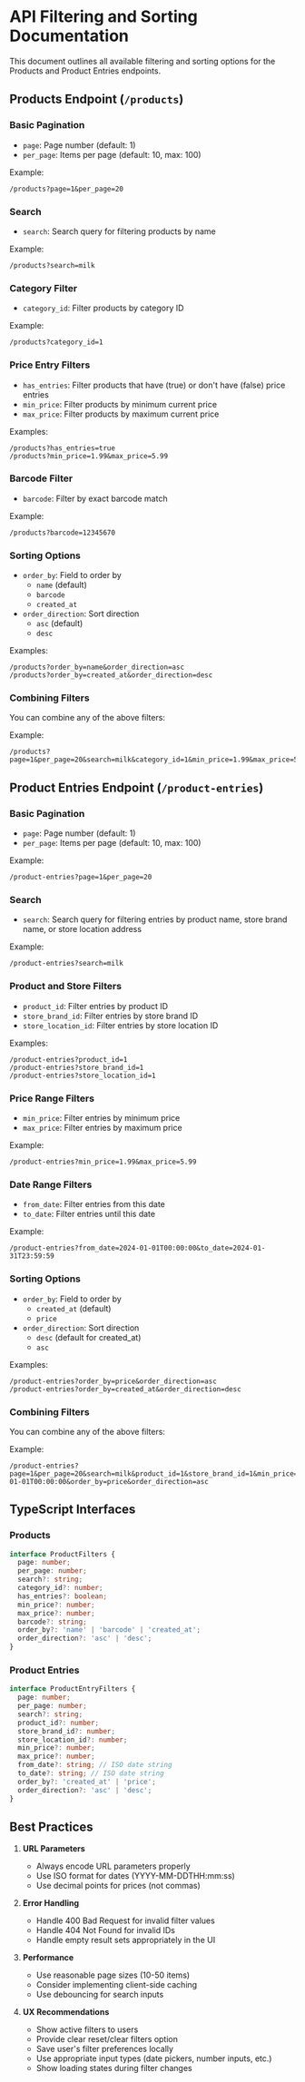 # API Filtering and Sorting Documentation

This document outlines all available filtering and sorting options for the Products and Product Entries endpoints.

## Products Endpoint (`/products`)

### Basic Pagination
- `page`: Page number (default: 1)
- `per_page`: Items per page (default: 10, max: 100)

Example:
```
/products?page=1&per_page=20
```

### Search
- `search`: Search query for filtering products by name

Example:
```
/products?search=milk
```

### Category Filter
- `category_id`: Filter products by category ID

Example:
```
/products?category_id=1
```

### Price Entry Filters
- `has_entries`: Filter products that have (true) or don't have (false) price entries
- `min_price`: Filter products by minimum current price
- `max_price`: Filter products by maximum current price

Examples:
```
/products?has_entries=true
/products?min_price=1.99&max_price=5.99
```

### Barcode Filter
- `barcode`: Filter by exact barcode match

Example:
```
/products?barcode=12345670
```

### Sorting Options
- `order_by`: Field to order by
  - `name` (default)
  - `barcode`
  - `created_at`
- `order_direction`: Sort direction
  - `asc` (default)
  - `desc`

Examples:
```
/products?order_by=name&order_direction=asc
/products?order_by=created_at&order_direction=desc
```

### Combining Filters
You can combine any of the above filters:

Example:
```
/products?page=1&per_page=20&search=milk&category_id=1&min_price=1.99&max_price=5.99&has_entries=true&order_by=name&order_direction=asc
```

## Product Entries Endpoint (`/product-entries`)

### Basic Pagination
- `page`: Page number (default: 1)
- `per_page`: Items per page (default: 10, max: 100)

Example:
```
/product-entries?page=1&per_page=20
```

### Search
- `search`: Search query for filtering entries by product name, store brand name, or store location address

Example:
```
/product-entries?search=milk
```

### Product and Store Filters
- `product_id`: Filter entries by product ID
- `store_brand_id`: Filter entries by store brand ID
- `store_location_id`: Filter entries by store location ID

Examples:
```
/product-entries?product_id=1
/product-entries?store_brand_id=1
/product-entries?store_location_id=1
```

### Price Range Filters
- `min_price`: Filter entries by minimum price
- `max_price`: Filter entries by maximum price

Example:
```
/product-entries?min_price=1.99&max_price=5.99
```

### Date Range Filters
- `from_date`: Filter entries from this date
- `to_date`: Filter entries until this date

Example:
```
/product-entries?from_date=2024-01-01T00:00:00&to_date=2024-01-31T23:59:59
```

### Sorting Options
- `order_by`: Field to order by
  - `created_at` (default)
  - `price`
- `order_direction`: Sort direction
  - `desc` (default for created_at)
  - `asc`

Examples:
```
/product-entries?order_by=price&order_direction=asc
/product-entries?order_by=created_at&order_direction=desc
```

### Combining Filters
You can combine any of the above filters:

Example:
```
/product-entries?page=1&per_page=20&search=milk&product_id=1&store_brand_id=1&min_price=1.99&max_price=5.99&from_date=2024-01-01T00:00:00&order_by=price&order_direction=asc
```

## TypeScript Interfaces

### Products
```typescript
interface ProductFilters {
  page: number;
  per_page: number;
  search?: string;
  category_id?: number;
  has_entries?: boolean;
  min_price?: number;
  max_price?: number;
  barcode?: string;
  order_by?: 'name' | 'barcode' | 'created_at';
  order_direction?: 'asc' | 'desc';
}
```

### Product Entries
```typescript
interface ProductEntryFilters {
  page: number;
  per_page: number;
  search?: string;
  product_id?: number;
  store_brand_id?: number;
  store_location_id?: number;
  min_price?: number;
  max_price?: number;
  from_date?: string; // ISO date string
  to_date?: string; // ISO date string
  order_by?: 'created_at' | 'price';
  order_direction?: 'asc' | 'desc';
}
```

## Best Practices

1. **URL Parameters**
   - Always encode URL parameters properly
   - Use ISO format for dates (YYYY-MM-DDTHH:mm:ss)
   - Use decimal points for prices (not commas)

2. **Error Handling**
   - Handle 400 Bad Request for invalid filter values
   - Handle 404 Not Found for invalid IDs
   - Handle empty result sets appropriately in the UI

3. **Performance**
   - Use reasonable page sizes (10-50 items)
   - Consider implementing client-side caching
   - Use debouncing for search inputs

4. **UX Recommendations**
   - Show active filters to users
   - Provide clear reset/clear filters option
   - Save user's filter preferences locally
   - Use appropriate input types (date pickers, number inputs, etc.)
   - Show loading states during filter changes 